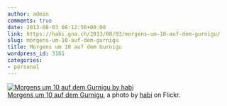 ```yaml
---
author: admin
comments: true
date: 2013-08-03 08:12:56+00:00
link: https://habi.gna.ch/2013/08/03/morgens-um-10-auf-dem-gurnigu/
slug: morgens-um-10-auf-dem-gurnigu
title: Morgens um 10 auf dem Gurnigu
wordpress_id: 3161
categories:
- personal
---
```


[![Morgens um 10 auf dem Gurnigu by habi](https://static.flickr.com/5511/9428203208_939296d266.jpg)](https://www.flickr.com/photos/habi/9428203208/)  
[Morgens um 10 auf dem Gurnigu](https://www.flickr.com/photos/habi/9428203208/), a photo by [habi](https://www.flickr.com/photos/habi/) on Flickr.
